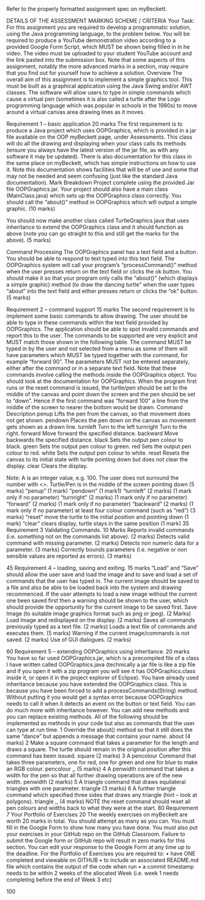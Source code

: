 Refer to the properly formatted assignment spec on myBeckett.

DETAILS OF THE ASSESSMENT MARKING SCHEME / CRITERIA
Your Task:
For this assignment you are required to develop a programmatic solution, using the Java programming language, to the problem below. You will be required to produce a YouTube demonstration video according to a provided Google Form Script, which MUST be shown being filled in in he video. The video must be uploaded to your student YouTube account and the link pasted into the submission box. Note that some aspects of this assignment, notably the more advanced marks in a section, may require that you find out for yourself how to achieve a solution.
Overview
The overall aim of this assignment is to implement a simple graphics tool.  This must be built as a graphical application using the Java Swing and/or AWT classes.  The software will allow users to type in simple commands which cause a virtual pen (sometimes it is also called a turtle after the Logo programming language which was popular in schools in the 1980s) to move around a virtual canvas area drawing lines as it moves.  

Requirement 1 – basic application 20 marks
The first requirement is to produce a Java project which uses OOPGraphics, which is provided in a jar file available on the OOP myBeckett page, under Assessments. This class will do all the drawing and displaying when your class calls its methods (ensure you always have the latest version of the jar file, as with any software it may be updated). There is also documentation for this class in the same place on myBeckett, which has simple instructions on how to use it. Note this documentation shows facilities that will be of use and some that may not be needed and seem confusing (just like the standard Java documentation).
Mark Breakdown
Project complete using the provided Jar file OOPGraphics.jar. Your project should also have a main class (MainClass.java) which sets up the OOPGraphics class correctly. You should call the “about()” method in OOPGraphics which will output a simple graphic.
(10 marks)

You should now make another class called TurtleGraphics.java that uses inheritance to extend the OOPGraphics class and it should function as above (note you can go straight to this and still get the marks for the above).
(5 marks)

Command Processing 
The OOPGraphics panel has a text field and a button. You should be able to respond to text typed into this text field. The OOPGraphics system will call your program’s “processCommand()” method when the user presses return on the text field or clicks the ok button. You should make it so that your program only calls the “about()” (which displays a simple graphic) method (to draw the dancing turtle” when the user types “about” into the text field and either presses return or clicks the “ok” button. 
 (5 marks)

Requirement 2 – command support 15 marks
The second requirement is to implement some basic commands to allow drawing. The user should be able to type in these commands within the text field provided by OOPGraphics.  The application should be able to spot invalid commands and report this to the user. The commands to be supported are very explicit and MUST match those shown in the following table. The command MUST be typed in by the user and not selected from a menu as some of them will have parameters which MUST be typed together with the command, for example “forward 90”. The parameters MUST not be entered separately, either after the command or in a separate text field. Note that these commands involve calling the methods inside the OOPGraphics object. You should look at the documentation for OOPGraphics.
When the program first runs or the reset command is issued, the turtle/pen should be set to the middle of the canvas and point down the screen and the pen should be set to “down”. Hence if the first command was “forward 100” a line from the middle of the screen to nearer the bottom would be drawn.
Command	Description
penup	Lifts the pen from the canvas, so that movement does not get shown.
pendown	Places the pen down on the canvas so movement gets shown as a drawn line.
turnleft <degrees>	Turn <degrees> to the left
turnright <degrees>	Turn <degrees> to the right.
forward <distance>	Move forward the specified distance.
backward <distance>	Move backwards the specified distance.
black	Sets the output pen colour to black.
green	Sets the output pen colour to green.
red	Sets the output pen colour to red.
white	Sets the output pen colour to white.
reset	Resets the canvas to its initial state with turtle pointing down but does not clear the display.
clear	Clears the display.
 
Note: A <distance> is an integer value, e.g. 100. The user does not surround the number with <>.
Turtle/Pen is in the middle of the screen pointing down (5 marks)
	“penup” (1 mark)
	“pendown” (1 mark1)
	“turnleft” (2 marks) (1 mark only if no parameter)
	“turnright” (2 marks) (1 mark only if no parameter)
	“forward” (2 marks) (1 mark only if no parameter)
	“backward” (2 marks) (1 mark only if no parameter)
	at least four colour command (such as “red”) (3 marks)
	“reset” move the turtle to the initial position and pointing down (1 mark)
	“clear” clears display, turtle stays in the same position (1 mark)
35
Requirement 3 Validating Commands. 10 Marks
Reports invalid commands (i.e. something not on the commands list above). (2 marks)
Detects valid command with missing parameter. (2 marks)
Detects non numeric data for a parameter. (3 marks)
Correctly bounds parameters (i.e. negative or non sensible values are reported as errors). (3 marks)

45 
Requirement 4 – loading, saving and exiting. 15 marks
“Load” and “Save” should allow the user save and load the image and to save and load a set of commands that the user has typed in. 
The current image should be saved to a file and also be able to be loaded back into the system and drawing recommenced. If the user attempts to load a new image without the current one been saved first then a warning should be shown to the user, which should provide the opportunity for the current image to be saved first.
Save Image (to suitable image graphics format such as png or jpeg). (2 Marks)
Load Image and redisplayed on the display. (2 marks)
Saves all commands previously typed as a text file. (2 marks)
Loads a text file of commands and executes them. (5 marks)
Warning  if the current image/commands is not saved. (2 marks)
Use of GUI dialogues. (2 marks)

60
Requirement 5 – extending OOPGraphics using inheritance. 20 marks
You have so far used OOPGraphics.jar, which is a precompiled file of a class I have written called OOPGraphics.java (technically a jar file is like a zip file and if you open it with a zip program you will see it has OOPGraphics.class inside it, or open it in the project explorer of Eclipse). 
You have already used inheritance because you have extended the OOPGraphics class. This is because you have been forced to add a processCommands(String) method. Without putting it you would get a syntax error because OOPGraphics needs to call it when it detects an event on the button or text field. You can do much more with inheritance however. You can add new methods and you can replace existing methods.
All of the following should be implemented as methods in your code but also as commands that the user can type at run time.
1 Override the about() method so that it still does the same “dance” but appends a message that contains your name. 
about
(4 marks)
2 Make a square command that takes a parameter for the length and draws a square. The turtle should remain in the original position after this command has been issued.
square <length> 
(2 marks)
3 A pencolour Command that takes three parameters, one for red, one for green and one for blue to make an RGB colour.
pencolour <red>,<green>,<blue> 
(5 marks)
4 A penwidth command that takes a width for the pen so that all further drawing operations are of the new width. 
penwidth <width>
(2 marks)
5 A triangle command that draws equilateral triangles with one parameter. 
triangle <size>
(3 marks)
6 A further triangle command which specified three sides that draws any triangle (hint – look at polygons). 
triangle <side1>,<side2>,<side3>
(4 marks)
NOTE the reset command should reset all pen colours and widths back to what they were at the start.
80
Requirement 7 Your Portfolio of Exercises 20
The weekly exercises on myBeckett are worth 20 marks in total. You should attempt as many as you can. You must fill in the Google Form  to show how many you have done. You must also put your exercises in your GitHub repo on the GitHub Classroom. Failure to submit the Google form or GitHub repo will result in zero marks for this section. You can edit your response to the Google Form at any time up to the deadline.
For the Portfolio of Exercises you are required to:
•	have ONE completed and viewable on GITHUB
•	to include an associated README.md file which contains the output of the code when run
•	a commit timestamp needs to be within 2 weeks of the allocated Week (i.e. week 1 needs completing before the end of Week 3 etc) 


100 

